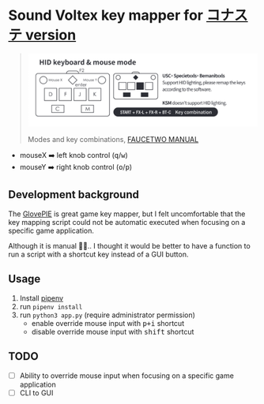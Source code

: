 # Sound Voltex key mapper for [コナステ version](https://p.eagate.573.jp/game/eacsdvx)

> ![faucetwo_manual](./assets/Faucetwo_manual_en.png)
>
> Modes and key combinations, [FAUCETWO MANUAL](https://gamo2.com/en/download/Faucetwo_manual_en_20210106.pdf)

- mouseX ➡️ left knob control (<kbd>q</kbd>/<kbd>w</kbd>)
- mouseY ➡️ right knob control (<kbd>o</kbd>/<kbd>p</kbd>)

## Development background

The [GlovePIE](https://github.com/Ravbug/GlovePIE) is great game key mapper, but I felt uncomfortable that the key mapping script could not be automatic executed when focusing on a specific game application.

Although it is manual 😮‍💨.. I thought it would be better to have a function to run a script with a shortcut key instead of a GUI button.

## Usage

1. Install [pipenv](https://pypi.org/project/pipenv/)
2. run `pipenv install`
3. run `python3 app.py` (require administrator permission)
   - enable override mouse input with <kbd>p+i</kbd> shortcut
   - disable override mouse input with <kbd>shift</kbd> shortcut

## TODO

- [ ] Ability to override mouse input when focusing on a specific game application
- [ ] CLI to GUI
